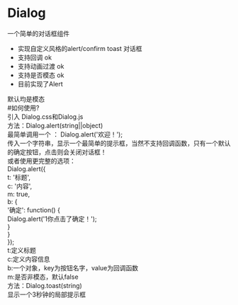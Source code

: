 # Dialog
一个简单的对话框组件<br>

 *  实现自定义风格的alert/confirm toast 对话框<br>
 *  支持回调 ok<br>
 *  支持动画过渡 ok <br>
 *  支持是否模态 ok<br>
 *  目前实现了Alert<br>

默认均是模态<br>
#如何使用?<br>
引入 Dialog.css和Dialog.js<br>
方法：Dialog.alert(string||object)<br>
最简单调用一个 ： Dialog.alert('欢迎！');<br>
传入一个字符串，显示一个最简单的提示框，当然不支持回调函数，只有一个默认的确定按钮，点击则会关闭对话框！<br>
或者使用更完整的选项：<br>
Dialog.alert({<br>
  t: '标题',<br>
  c: '内容',<br>
  m: true,<br>
  b: {<br>
    '确定': function() {<br>
            Dialog.alert('1你点击了确定！');<br>
        }<br>
      }<br>
});<br>
t:定义标题<br>
c:定义内容信息<br>
b:一个对象，key为按钮名字，value为回调函数<br>
m:是否非模态，默认false<br>
方法：Dialog.toast(string)<br>
显示一个3秒钟的局部提示框
